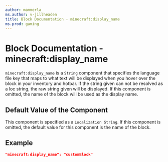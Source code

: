 ```yaml
---
author: mammerla
ms.author: v-jillheaden
title: Block Documentation - minecraft:display_name
ms.prod: gaming
---
```


# Block Documentation - minecraft:display_name

`minecraft:display_name` is a `String` component that specifies the language file key that maps to what text will be displayed when you hover over the block in your inventory and hotbar. If the string given can not be resolved as a loc string, the raw string given will be displayed. If this component is omitted, the name of the block will be used as the display name.

## Default Value of the Component

This component is specified as a `Localization String`. If this component is omitted, the default value for this component is the name of the block.

## Example

```json
"minecraft:display_name": "customBlock"
```
